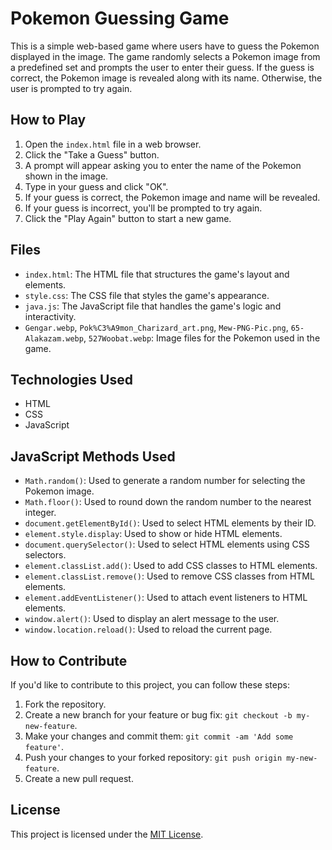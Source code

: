 # Pokemon Guessing Game

This is a simple web-based game where users have to guess the Pokemon displayed in the image. The game randomly selects a Pokemon image from a predefined set and prompts the user to enter their guess. If the guess is correct, the Pokemon image is revealed along with its name. Otherwise, the user is prompted to try again.

## How to Play

1. Open the `index.html` file in a web browser.
2. Click the "Take a Guess" button.
3. A prompt will appear asking you to enter the name of the Pokemon shown in the image.
4. Type in your guess and click "OK".
5. If your guess is correct, the Pokemon image and name will be revealed.
6. If your guess is incorrect, you'll be prompted to try again.
7. Click the "Play Again" button to start a new game.

## Files

- `index.html`: The HTML file that structures the game's layout and elements.
- `style.css`: The CSS file that styles the game's appearance.
- `java.js`: The JavaScript file that handles the game's logic and interactivity.
- `Gengar.webp`, `Pok%C3%A9mon_Charizard_art.png`, `Mew-PNG-Pic.png`, `65-Alakazam.webp`, `527Woobat.webp`: Image files for the Pokemon used in the game.

## Technologies Used

- HTML
- CSS
- JavaScript

## JavaScript Methods Used

- `Math.random()`: Used to generate a random number for selecting the Pokemon image.
- `Math.floor()`: Used to round down the random number to the nearest integer.
- `document.getElementById()`: Used to select HTML elements by their ID.
- `element.style.display`: Used to show or hide HTML elements.
- `document.querySelector()`: Used to select HTML elements using CSS selectors.
- `element.classList.add()`: Used to add CSS classes to HTML elements.
- `element.classList.remove()`: Used to remove CSS classes from HTML elements.
- `element.addEventListener()`: Used to attach event listeners to HTML elements.
- `window.alert()`: Used to display an alert message to the user.
- `window.location.reload()`: Used to reload the current page.

## How to Contribute

If you'd like to contribute to this project, you can follow these steps:

1. Fork the repository.
2. Create a new branch for your feature or bug fix: `git checkout -b my-new-feature`.
3. Make your changes and commit them: `git commit -am 'Add some feature'`.
4. Push your changes to your forked repository: `git push origin my-new-feature`.
5. Create a new pull request.

## License

This project is licensed under the [MIT License](LICENSE).

